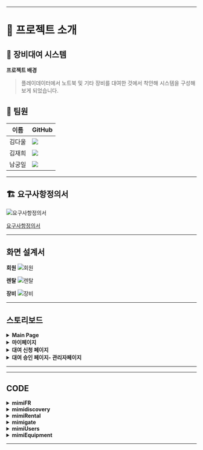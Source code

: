 
---
# 📖 프로젝트 소개

## 🎇 장비대여 시스템

**프로젝트 배경**
> 플레이데이터에서 노트북 및 기타 장비를 대여한 것에서 착안해 시스템을 구성해보게 되었습니다.

## 👥 팀원
| 이름       | GitHub                                  |
|------------|-----------------------------------------|
| 김다울     | [<img src="https://img.shields.io/badge/Github-Link-181717?logo=Github">](https://github.com/05Daul) |
| 김재희     | [<img src="https://img.shields.io/badge/Github-Link-181717?logo=Github">](https://github.com/jahee24) |
| 남궁일     | [<img src="https://img.shields.io/badge/Github-Link-181717?logo=Github">](https://github.com/namgungil) |

---

## 🏗️ 요구사항정의서
![요구사항정의서](https://github.com/user-attachments/assets/5470117e-a89f-41f8-bfc7-88574d0d4def)

[요구사항정의서](https://docs.google.com/spreadsheets/d/1pt-MKtNAF9GUHG3SdVPXnpeJuMhFOH21i2k_IGtwF_U/edit?gid=0#gid=0)

---

## 화면 설계서
<b>회원</b>
![회원](https://github.com/user-attachments/assets/f3fd2ea7-ac7b-4c12-a99b-0e54e9e3145f)

<b>렌탈</b>
![렌탈](https://github.com/user-attachments/assets/f7900b0f-5f4d-4223-8bc6-a95dba6a0e3b)

<b>장비</b>
![장비](https://github.com/user-attachments/assets/c538bd77-fd27-41a3-a416-bf20b0c58494)


---

## 스토리보드 

   <details>
      <summary><b>Main Page</b></summary>
      ![메인페이지](https://github.com/user-attachments/assets/2e681521-2e5a-4266-be27-3b0941a283a9)
   </details>
   <details>
      <summary><b>마이페이지</b></summary>
       ![마이페이지](https://github.com/user-attachments/assets/5edefa42-c1b8-4d67-93fc-0e35983f5283)
   </details>
   <details>
      <summary><b>대여 신청 페이지</b></summary>
      ![대여 신청 페이지](https://github.com/user-attachments/assets/14acb1c4-e897-46e6-b926-a80ee0a5d6f8)
   </details>
   <details>
      <summary><b>대여 승인 페이지- 관리자페이지</b></summary>
     ![대여 승인 페이지](https://github.com/user-attachments/assets/31169297-db24-4339-8a01-63344b2bd20a)
   </details>

---

---

## CODE  

   <details>
      <summary><b>mimiFR</b></summary>
      (https://github.com/05Daul/mimiFR.git)
   </details>
   <details>
      <summary><b>mimidiscovery</b></summary>
      (https://github.com/05Daul/mimidiscovery.git)
   </details>
   <details>
      <summary><b>mimiRental</b></summary>
      (https://github.com/05Daul/mimiRental.git)
   </details>
   <details>
      <summary><b>mimigate</b></summary>
      (https://github.com/05Daul/mimigate.git)
   </details>
   <details>
      <summary><b>mimiUsers</b></summary>
      (https://github.com/05Daul/mimiUsers.git)
   </details>
   <details>
      <summary><b>mimiEquipment</b></summary>
      (https://github.com/05Daul/mimiEquipment.git)
   </details>
  
---

